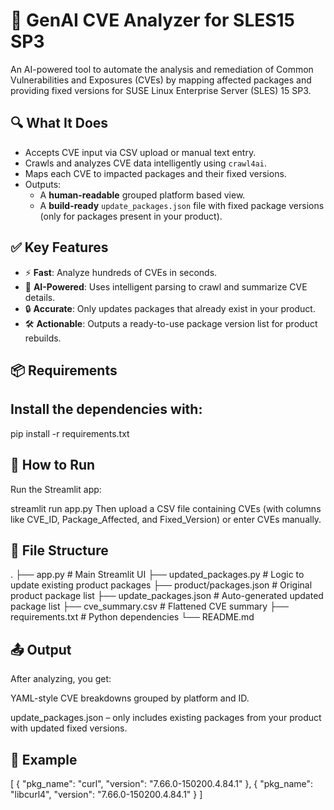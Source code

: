 # 🧠 GenAI CVE Analyzer for SLES15 SP3

An AI-powered tool to automate the analysis and remediation of Common Vulnerabilities and Exposures (CVEs) by mapping affected packages and providing fixed versions for SUSE Linux Enterprise Server (SLES) 15 SP3.

## 🔍 What It Does

- Accepts CVE input via CSV upload or manual text entry.
- Crawls and analyzes CVE data intelligently using `crawl4ai`.
- Maps each CVE to impacted packages and their fixed versions.
- Outputs:
  - A **human-readable** grouped platform based view.
  - A **build-ready** `update_packages.json` file with fixed package versions (only for packages present in your product).

## ✅ Key Features

- ⚡ **Fast**: Analyze hundreds of CVEs in seconds.
- 🧠 **AI-Powered**: Uses intelligent parsing to crawl and summarize CVE details.
- 🔒 **Accurate**: Only updates packages that already exist in your product.
- 🛠️ **Actionable**: Outputs a ready-to-use package version list for product rebuilds.

## 📦 Requirements

## Install the dependencies with:
pip install -r requirements.txt

## 🚀 How to Run
Run the Streamlit app:

streamlit run app.py
Then upload a CSV file containing CVEs (with columns like CVE_ID, Package_Affected, and Fixed_Version) or enter CVEs manually.

## 📂 File Structure

.
├── app.py                   # Main Streamlit UI
├── updated_packages.py      # Logic to update existing product packages
├── product/packages.json    # Original product package list
├── update_packages.json     # Auto-generated updated package list
├── cve_summary.csv          # Flattened CVE summary
├── requirements.txt         # Python dependencies
└── README.md

## 📤 Output
After analyzing, you get:

YAML-style CVE breakdowns grouped by platform and ID.

update_packages.json – only includes existing packages from your product with updated fixed versions.

## 📌 Example

[
  {
    "pkg_name": "curl",
    "version": "7.66.0-150200.4.84.1"
  },
  {
    "pkg_name": "libcurl4",
    "version": "7.66.0-150200.4.84.1"
  }
]
